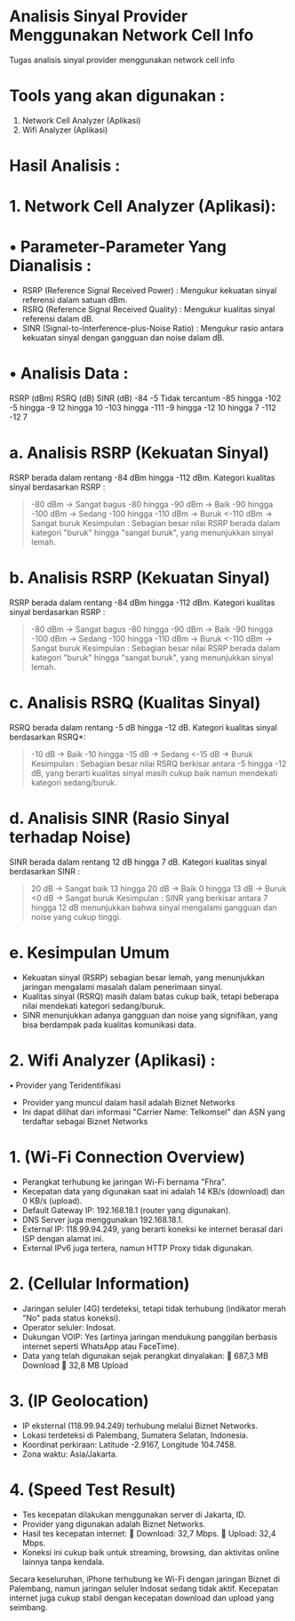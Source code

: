 # Analisis Sinyal Provider Menggunakan Network Cell Info
Tugas analisis sinyal provider menggunakan network cell info

# Tools yang akan digunakan :
1. Network Cell Analyzer (Aplikasi)
2.	Wifi Analyzer (Aplikasi)
   
# Hasil Analisis :

# 1. Network Cell Analyzer (Aplikasi):

# •	Parameter-Parameter Yang Dianalisis :
-	RSRP (Reference Signal Received Power) : Mengukur kekuatan sinyal referensi dalam satuan dBm.
-	RSRQ (Reference Signal Received Quality) : Mengukur kualitas sinyal referensi dalam dB.
-	SINR (Signal-to-Interference-plus-Noise Ratio) : Mengukur rasio antara kekuatan sinyal dengan gangguan dan noise dalam dB.

# •	Analisis Data :
RSRP (dBm)	RSRQ (dB)	SINR (dB)
-84	-5	Tidak tercantum
-85 hingga -102	-5 hingga -9	12 hingga 10
-103 hingga -111	-9 hingga -12	10 hingga 7
-112	-12	7

# a.	Analisis RSRP (Kekuatan Sinyal)
RSRP berada dalam rentang -84 dBm hingga -112 dBm. Kategori kualitas sinyal berdasarkan RSRP :
>-80 dBm → Sangat bagus
-80 hingga -90 dBm → Baik
-90 hingga -100 dBm → Sedang
-100 hingga -110 dBm → Buruk
<-110 dBm → Sangat buruk
Kesimpulan : Sebagian besar nilai RSRP berada dalam kategori "buruk" hingga "sangat buruk", yang menunjukkan sinyal lemah.

# b.	Analisis RSRP (Kekuatan Sinyal)
RSRP berada dalam rentang -84 dBm hingga -112 dBm. Kategori kualitas sinyal berdasarkan RSRP :
>-80 dBm → Sangat bagus
-80 hingga -90 dBm → Baik
-90 hingga -100 dBm → Sedang
-100 hingga -110 dBm → Buruk
<-110 dBm → Sangat buruk
Kesimpulan : Sebagian besar nilai RSRP berada dalam kategori "buruk" hingga "sangat buruk", yang menunjukkan sinyal lemah.

# c.	Analisis RSRQ (Kualitas Sinyal)
RSRQ berada dalam rentang -5 dB hingga -12 dB. Kategori kualitas sinyal berdasarkan RSRQ*:
>-10 dB → Baik
-10 hingga -15 dB → Sedang
<-15 dB → Buruk
Kesimpulan : Sebagian besar nilai RSRQ berkisar antara -5 hingga -12 dB, yang berarti kualitas sinyal masih cukup baik namun mendekati kategori sedang/buruk.

# d.	Analisis SINR (Rasio Sinyal terhadap Noise) 
SINR berada dalam rentang 12 dB hingga 7 dB. Kategori kualitas sinyal berdasarkan SINR :
>20 dB → Sangat baik 
13 hingga 20 dB → Baik
0 hingga 13 dB → Buruk
<0 dB → Sangat buruk
Kesimpulan : SINR yang berkisar antara 7 hingga 12 dB menunjukkan bahwa sinyal mengalami gangguan dan noise yang cukup tinggi.

# e.	Kesimpulan Umum
-	Kekuatan sinyal (RSRP) sebagian besar lemah, yang menunjukkan jaringan mengalami masalah dalam penerimaan sinyal.
-	Kualitas sinyal (RSRQ) masih dalam batas cukup baik, tetapi beberapa nilai mendekati kategori sedang/buruk.
-	SINR menunjukkan adanya gangguan dan noise yang signifikan, yang bisa berdampak pada kualitas komunikasi data.
 	 	 
# 2.	Wifi Analyzer (Aplikasi) :
•	Provider yang Teridentifikasi
-	Provider yang muncul dalam hasil adalah Biznet Networks
-	Ini dapat dilihat dari informasi "Carrier Name: Telkomsel" dan ASN yang terdaftar sebagai Biznet Networks

# 1. (Wi-Fi Connection Overview)
-	Perangkat terhubung ke jaringan Wi-Fi bernama "Fhra".
-	Kecepatan data yang digunakan saat ini adalah 14 KB/s (download) dan 0 KB/s (upload).
-	Default Gateway IP: 192.168.18.1 (router yang digunakan).
-	DNS Server juga menggunakan 192.168.18.1.
-	External IP: 118.99.94.249, yang berarti koneksi ke internet berasal dari ISP dengan alamat ini.
-	External IPv6 juga tertera, namun HTTP Proxy tidak digunakan.
# 2.	(Cellular Information)
-	Jaringan seluler (4G) terdeteksi, tetapi tidak terhubung (indikator merah "No" pada status koneksi).
-	Operator seluler: Indosat.
-	Dukungan VOIP: Yes (artinya jaringan mendukung panggilan berbasis internet seperti WhatsApp atau FaceTime).
-	Data yang telah digunakan sejak perangkat dinyalakan:
	687,3 MB Download
	32,8 MB Upload
# 3.	(IP Geolocation)
-	IP eksternal (118.99.94.249) terhubung melalui Biznet Networks.
-	Lokasi terdeteksi di Palembang, Sumatera Selatan, Indonesia.
-	Koordinat perkiraan: Latitude -2.9167, Longitude 104.7458.
-	Zona waktu: Asia/Jakarta.
# 4.	(Speed Test Result)
-	Tes kecepatan dilakukan menggunakan server di Jakarta, ID.
-	Provider yang digunakan adalah Biznet Networks.
-	Hasil tes kecepatan internet:
	Download: 32,7 Mbps.
	Upload: 32,4 Mbps.
-	Koneksi ini cukup baik untuk streaming, browsing, dan aktivitas online lainnya tanpa kendala.

Secara keseluruhan, iPhone terhubung ke Wi-Fi dengan jaringan Biznet di Palembang, namun jaringan seluler Indosat sedang tidak aktif. Kecepatan internet juga cukup stabil dengan kecepatan download dan upload yang seimbang.

